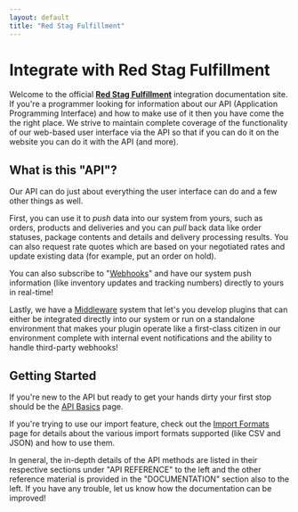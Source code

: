 ```yaml
---
layout: default
title: "Red Stag Fulfillment"
---
```


Integrate with Red Stag Fulfillment
=======

Welcome to the official **[Red Stag Fulfillment](http://redstagfulfillment.com)** integration documentation site.
If you're a programmer looking for information about our API (Application Programming Interface)
and how to make use of it then you have come the the right place. We strive to maintain complete
coverage of the functionality of our web-based user interface via the API so that if you
can do it on the website you can do it with the API (and more).

What is this "API"?
------

Our API can do just about everything the user interface can do and a few other things as well.

First, you can use it to _push_ data into our system from yours, such as orders, products and deliveries
and you can _pull_ back data like order statuses, package contents and details and delivery processing results.
You can also request rate quotes which are based on your negotiated rates and update existing data (for example,
put an order on hold).  

You can also subscribe to "[Webhooks](/ref/webhook.html)" and have our system push information
(like inventory updates and tracking numbers) directly to yours in real-time!

Lastly, we have a [Middleware](/doc/middleware.html) system that let's you develop plugins that can
either be integrated directly into our system or run on a standalone environment that makes your plugin
operate like a first-class citizen in our environment complete with internal event notifications and the
ability to handle third-party webhooks!

Getting Started
-------

If you're new to the API but ready to get your hands dirty your first stop should be
the [API Basics](/doc/api-basics.html) page.

If you're trying to use our import feature, check out the
[Import Formats](/doc/import-formats.html) page for details about the various import formats
supported (like CSV and JSON) and how to use them.

In general, the in-depth details of the API methods are listed in their respective sections
under "API REFERENCE" to the left and the other reference material is provided in the "DOCUMENTATION"
section also to the left. If you have any trouble, let us know how the documentation can be improved!
